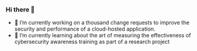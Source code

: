 ### Hi there 👋

- 🔭 I’m currently working on a thousand change requests to improve the security and performance of a cloud-hosted application.
- 🌱 I’m currently learning about the art of measuring the effectiveness of cybersecurity awareness training as part of a research project

<!--
**jshmdev/jshmdev** is a ✨ _special_ ✨ repository because its `README.md` (this file) appears on your GitHub profile.

Here are some ideas to get you started:

- 🔭 I’m currently working on a project re measuring the effectiveness of cybersecurity awareness training
- 🌱 I’m currently learning Github
- 👯 I’m looking to collaborate on ...
- 🤔 I’m looking for help with ...
- 💬 Ask me about ...
- 📫 How to reach me: ...
- 😄 Pronouns: ...
- ⚡ Fun fact: ...
-->
